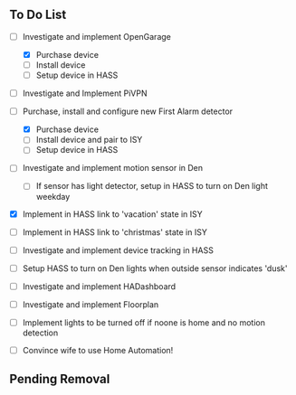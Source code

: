 ## To Do List

- [ ] Investigate and implement OpenGarage
  - [x] Purchase device
  - [ ] Install device
  - [ ] Setup device in HASS
- [ ] Investigate and Implement PiVPN
- [ ] Purchase, install and configure new First Alarm detector
  - [x] Purchase device
  - [ ] Install device and pair to ISY
  - [ ] Setup device in HASS
- [ ] Investigate and implement motion sensor in Den
  - [ ] If sensor has light detector, setup in HASS to turn on Den light weekday
- [x] Implement in HASS link to 'vacation' state in ISY
- [ ] Implement in HASS link to 'christmas' state in ISY
- [ ] Investigate and implement device tracking in HASS
- [ ] Setup HASS to turn on Den lights when outside sensor indicates 'dusk'
- [ ] Investigate and implement HADashboard
- [ ] Investigate and implement Floorplan
- [ ] Implement lights to be turned off if noone is home and no motion detection

- [ ] Convince wife to use Home Automation!

## Pending Removal

